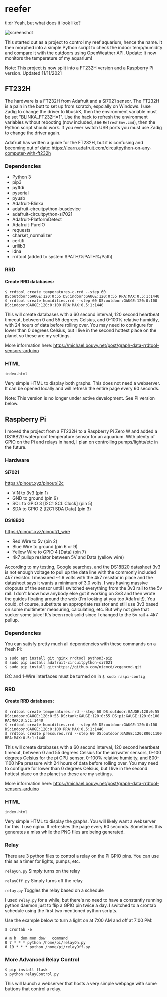 # reefer

tl;dr Yeah, but what does it look like?

![screenshot](screenshot.png)

This started out as a project to control my reef aquarium, hence the name. It then morphed into a simple Python script to check the indoor temp/humidity and compare it with the outdoors using OpenWeather API. Update: It now monitors the temperature of my aquarium!

Note: This project is now split into a FT232H version and a Raspberry Pi version. Updated 11/11/2021

## FT232H

The hardware is a FT232H from Adafruit and a Si7021 sensor. The FT232H is a pain in the butt to set up from scratch, espcially on Windows. I use Zadig to change the driver to libusbK, then the environment variable must be set "BLINKA_FT232H=1". Use the hack to refresh the environment variables without rebooting (now included, see ```RefreshEnv.cmd```), then the Python script should work. If you ever switch USB ports you must use Zadig to change the driver again.

Adafruit has written a guide for the FT232H, but it is confusing and becoming out of date: https://learn.adafruit.com/circuitpython-on-any-computer-with-ft232h

### Dependencies
- Python 3
- pip3
- pyftdi
- pyserial
- pyusb
- Adafruit-Blinka
- adafruit-circuitpython-busdevice
- adafruit-circuitpython-si7021
- Adafruit-PlatformDetect
- Adafruit-PureIO
- requests
- charset_normalizer
- certifi
- urllib3
- idna
- rrdtool (added to system $PATH/%PATH%/Path)

### RRD
#### Create RRD databases:

```
$ rrdtool create temperatures-c.rrd --step 60 DS:outdoor:GAUGE:120:0:55 DS:indoor:GAUGE:120:0:55 RRA:MAX:0.5:1:1440
$ rrdtool create humidities.rrd --step 60 DS:outdoor:GAUGE:120:0:100 DS:indoor:GAUGE:120:0:100 RRA:MAX:0.5:1:1440
```
This will create databases with a 60 second interval, 120 second heartbeat timeout, between 0 and 55 degrees Celsius, and 0-100% relative humidity, with 24 hours of data before rolling over. You may need to configure for lower than 0 degrees Celsius, but I live in the second hottest place on the planet so these are my settings.

More information here: https://michael.bouvy.net/post/graph-data-rrdtool-sensors-arduino

### HTML

```index.html```

Very simple HTML to display both graphs. This does not need a webserver. It can be opened locally and will refresh the entire page every 60 seconds.

Note: This version is no longer under active development. See Pi version below.

## Raspberry Pi

I moved the project from a FT232H to a Raspberry Pi Zero W and added a DS18B20 waterproof temperature sensor for an aquarium. With plenty of GPIO on the Pi and relays in hand, I plan on controlling pumps/lights/etc in the future.

### Hardware
#### Si7021
https://pinout.xyz/pinout/i2c
- VIN to 3v3 (pin 1)
- GND to ground (pin 9)
- SCL to GPIO 3 [I2C1 SCL Clock] (pin 5)
- SDA to GPIO 2 [I2C1 SDA Data] (pin 3)

#### DS18B20
https://pinout.xyz/pinout/1_wire
- Red Wire to 5v (pin 2)
- Blue Wire to ground (pin 6 or 9)
- Yellow Wire to GPIO 4 [Data] (pin 7)
- 4k7 pullup resistor between 5V and Data (yellow wire)

According to my testing, Google searches, and the DS18B20 datasheet 3v3 is not enough voltage to pull up the data line with the commonly included 4k7 resistor. I measured ~1.6 volts with the 4k7 resistor in place and the datasheet says it wants a minimum of 3.0 volts. I was having massive dropouts of the sensor until I switched everything from the 3v3 rail to the 5v rail. I don't know how anybody else got it working on 3v3 and then wrote the guides floating around the web (I'm looking at you too Adafruit!). You could, of course, substitute an appropriate resistor and still use 3v3 based on some multimeter measuring, calculating, etc. But why not give that sucker some juice! It's been rock solid since I changed to the 5v rail + 4k7 pullup.

### Dependencies

You can satisfy pretty much all dependencies with these commands on a fresh Pi:
```
$ sudo apt install git nginx rrdtool python3-pip
$ sudo pip install adafruit-circuitpython-si7021
$ sudo pip install git+https://github.com/nicmcd/vcgencmd.git
```

I2C and 1-Wire interfaces must be turned on in ```$ sudo raspi-config```

### RRD
#### Create RRD databases:

```
$ rrdtool create temperatures.rrd --step 60 DS:outdoor:GAUGE:120:0:55 DS:indoor:GAUGE:120:0:55 DS:tank:GAUGE:120:0:55 DS:pi:GAUGE:120:0:100 RA:MAX:0.5:1:1440
$ rrdtool create humidities.rrd --step 60 DS:outdoor:GAUGE:120:0:100 DS:indoor:GAUGE:120:0:100 RRA:MAX:0.5:1:1440
$ rrdtool create pressures.rrd --step 60 DS:outdoor:GAUGE:120:800:1100 RRA:MAX:0.5:1:1440
```
This will create databases with a 60 second interval, 120 second heartbeat timeout, between 0 and 55 degrees Celsius for the air/water sensors, 0-100 degrees Celsius for the pi CPU sensor, 0-100% relative humidity, and 800-1100 hPa pressure with 24 hours of data before rolling over. You may need to configure for lower than 0 degrees Celsius, but I live in the second hottest place on the planet so these are my settings.

More information here: https://michael.bouvy.net/post/graph-data-rrdtool-sensors-arduino

### HTML

```index.html```

Very simple HTML to display the graphs. You will likely want a webserver for this. I use nginx. It refreshes the page every 60 seconds. Sometimes this generates a miss while the PNG files are being generated.

### Relay

There are 3 python files to control a relay on the Pi GPIO pins. You can use this as a timer for lights, pumps, etc.

```relayOn.py``` Simply turns on the relay

```relayOff.py``` Simply turns off the relay

```relay.py``` Toggles the relay based on a schedule

I used ```relay.py``` for a while, but there's no need to have a constantly running python daemon just to flip a GPIO pin twice a day. I switched to a crontab schedule using the first two mentioned python scripts.

Use the example below to turn a light on at 7:00 AM and off at 7:00 PM:

```
$ crontab -e
```

```
# m h  dom mon dow   command
0 7 * * * python /home/pi/relayOn.py
0 19 * * * python /home/pi/relayOff.py
```

### More Advanced Relay Control

```
$ pip install flask
$ python relayControl.py
```

This will launch a webserver that hosts a very simple webpage with some buttons that control a relay.
